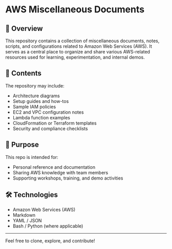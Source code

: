 # AWS Miscellaneous Documents

## 📘 Overview
This repository contains a collection of miscellaneous documents, notes, scripts, and configurations related to Amazon Web Services (AWS). It serves as a central place to organize and share various AWS-related resources used for learning, experimentation, and internal demos.

## 📂 Contents
The repository may include:
- Architecture diagrams
- Setup guides and how-tos
- Sample IAM policies
- EC2 and VPC configuration notes
- Lambda function examples
- CloudFormation or Terraform templates
- Security and compliance checklists

## 🎯 Purpose
This repo is intended for:
- Personal reference and documentation
- Sharing AWS knowledge with team members
- Supporting workshops, training, and demo activities

## 🛠️ Technologies
- Amazon Web Services (AWS)
- Markdown
- YAML / JSON
- Bash / Python (where applicable)
---

Feel free to clone, explore, and contribute!
